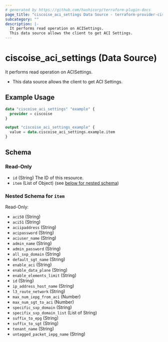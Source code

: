 ```yaml
---
# generated by https://github.com/hashicorp/terraform-plugin-docs
page_title: "ciscoise_aci_settings Data Source - terraform-provider-ciscoise"
subcategory: ""
description: |-
  It performs read operation on ACISettings.
  This data source allows the client to get ACI Settings.
---
```


# ciscoise_aci_settings (Data Source)

It performs read operation on ACISettings.

- This data source allows the client to get ACI Settings.

## Example Usage

```terraform
data "ciscoise_aci_settings" "example" {
  provider = ciscoise
}

output "ciscoise_aci_settings_example" {
  value = data.ciscoise_aci_settings.example.item
}
```

<!-- schema generated by tfplugindocs -->
## Schema

### Read-Only

- `id` (String) The ID of this resource.
- `item` (List of Object) (see [below for nested schema](#nestedatt--item))

<a id="nestedatt--item"></a>
### Nested Schema for `item`

Read-Only:

- `aci50` (String)
- `aci51` (String)
- `aciipaddress` (String)
- `acipassword` (String)
- `aciuser_name` (String)
- `admin_name` (String)
- `admin_password` (String)
- `all_sxp_domain` (String)
- `default_sgt_name` (String)
- `enable_aci` (String)
- `enable_data_plane` (String)
- `enable_elements_limit` (String)
- `id` (String)
- `ip_address_host_name` (String)
- `l3_route_network` (String)
- `max_num_iepg_from_aci` (Number)
- `max_num_sgt_to_aci` (Number)
- `specific_sxp_domain` (String)
- `specifix_sxp_domain_list` (List of String)
- `suffix_to_epg` (String)
- `suffix_to_sgt` (String)
- `tenant_name` (String)
- `untagged_packet_iepg_name` (String)


